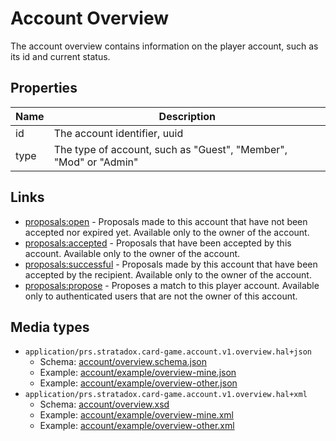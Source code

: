 # Account Overview
The account overview contains information on the player account, such as its 
id and current status.

## Properties
| Name      | Description
| ---       | ---
| id        | The account identifier, uuid
| type      | The type of account, such as "Guest", "Member", "Mod" or "Admin"

## Links
- [proposals:open](../../../relation/proposals/open/README.md) - Proposals 
  made to this account that have not been accepted nor expired yet. Available 
  only to the owner of the account.
- [proposals:accepted](../../../relation/proposals/accepted/README.md) - 
  Proposals that have been accepted by this account. Available only to the owner 
  of the account.
- [proposals:successful](../../../relation/proposals/successful/README.md) -
  Proposals made by this account that have been accepted by the recipient. 
  Available only to the owner of the account.
- [proposals:propose](../../../relation/proposals/propose/README.md) - 
  Proposes a match to this player account. Available only to authenticated users 
  that are not the owner of this account.

## Media types
- `application/prs.stratadox.card-game.account.v1.overview.hal+json`
  - Schema: [account/overview.schema.json](../../../../schema/account/v1/overview.schema.json)
  - Example: [account/example/overview-mine.json](../../../../schema/account/v1/example/overview-mine.json)
  - Example: [account/example/overview-other.json](../../../../schema/account/v1/example/overview-other.json)
- `application/prs.stratadox.card-game.account.v1.overview.hal+xml`
  - Schema: [account/overview.xsd](../../../../schema/account/v1/overview.xsd)
  - Example: [account/example/overview-mine.xml](../../../../schema/account/v1/example/overview-mine.xml)
  - Example: [account/example/overview-other.xml](../../../../schema/account/v1/example/overview-other.xml)

